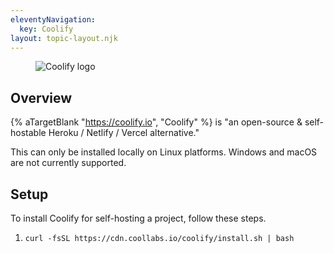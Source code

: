 ```yaml
---
eleventyNavigation:
  key: Coolify
layout: topic-layout.njk
---
```


<figure style="width: 30%">
  <img alt="Coolify logo" style="border: 0"
    src="/blog/assets/coolify-logo.png?v={{pkg.version}}">
</figure>

## Overview

{% aTargetBlank "https://coolify.io", "Coolify" %} is
"an open-source & self-hostable Heroku / Netlify / Vercel alternative."

This can only be installed locally on Linux platforms.
Windows and macOS are not currently supported.

## Setup

To install Coolify for self-hosting a project, follow these steps.

1. `curl -fsSL https://cdn.coollabs.io/coolify/install.sh | bash`
